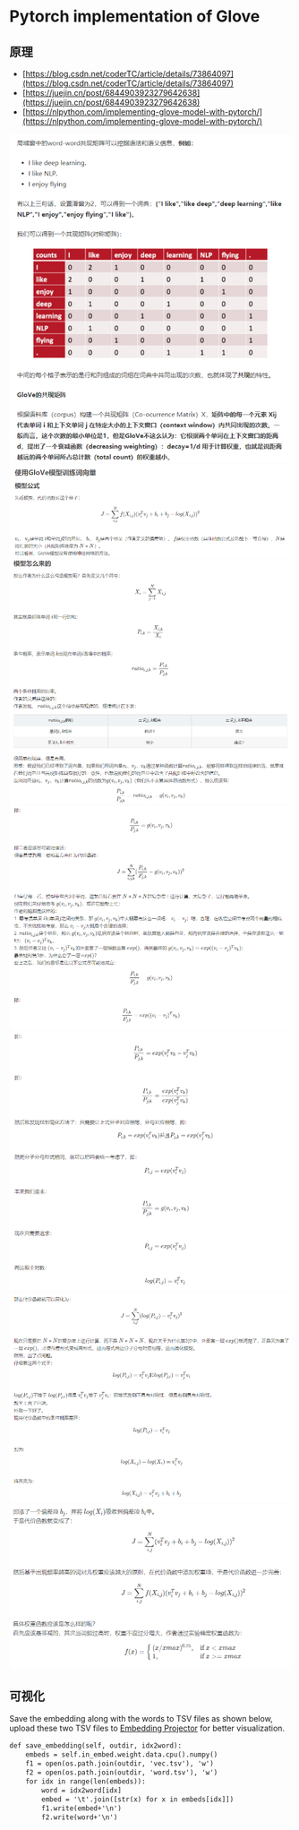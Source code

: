 # Pytorch implementation of Glove

## 原理

- [https://blog.csdn.net/coderTC/article/details/73864097](https://blog.csdn.net/coderTC/article/details/73864097)
- [https://juejin.cn/post/6844903923279642638](https://juejin.cn/post/6844903923279642638)
- [https://nlpython.com/implementing-glove-model-with-pytorch/](https://nlpython.com/implementing-glove-model-with-pytorch/)

![glove1](../images/glove1.png)
![glove2](../images/glove2.png)
![glove3](../images/glove3.png)
![glove4](../images/glove4.png)
![glove5](../images/glove5.png)
![glove6](../images/glove6.png)
![glove7](../images/glove7.png)

## 可视化

Save the embedding along with the words to TSV files as shown below, upload these two TSV files to [Embedding Projector](https://projector.tensorflow.org/) for better visualization.

```
def save_embedding(self, outdir, idx2word):
    embeds = self.in_embed.weight.data.cpu().numpy()        
    f1 = open(os.path.join(outdir, 'vec.tsv'), 'w')
    f2 = open(os.path.join(outdir, 'word.tsv'), 'w')        
    for idx in range(len(embeds)):
        word = idx2word[idx]
        embed = '\t'.join([str(x) for x in embeds[idx]])
        f1.write(embed+'\n')
        f2.write(word+'\n')
```
